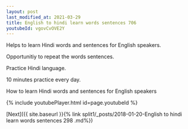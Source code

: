 ```yaml
---
layout: post
last_modified_at: 2021-03-29
title: English to hindi learn words sentences 706 
youtubeId: vgovCvOVE2Y
---
```

 
 
Helps to learn Hindi words and sentences for English speakers.

Opportunitiy to repeat the words sentences. 

Practice Hindi language. 
 
10 minutes practice every day. 
 
How to learn Hindi words and sentences for English speakers 
 
{% include youtubePlayer.html id=page.youtubeId %}
 
 
[Next]({{ site.baseurl }}{% link  split1/_posts/2018-01-20-English to hindi learn words sentences 298 .md%})
 
